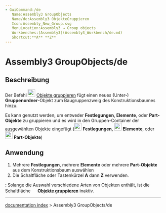 ```yaml
---
- GuiCommand:/de
   Name:Assembly3 GroupObjects
   Name/de:Assembly3 ObjekteGruppieren
   Icon:Assembly_New_Group.svg
   MenuLocation:Assembly3 → Group objects
   Workbenches:[Assembly3](Assembly3_Workbench/de.md)
   Shortcut:**A** **Z**
---
```


# Assembly3 GroupObjects/de

## Beschreibung

Der Befehl <img alt="" src=images/Assembly_New_Group.svg‎‎  style="width:24px;"> [Objekte gruppieren](Assembly3_GroupObjects/de.md) fügt einen neues (Unter-) **Gruppenordner**-Objekt zum Baugruppenzweig des Konstruktionsbaumes hinzu.

Es kann genutzt werden, um entweder **Festlegungen**, **Elemente**, oder **Part-Objekte** zu gruppieren und es wird in den Gruppen-Container der ausgewählten Objekte eingefügt (<img alt="" src=images/Assembly_Assembly_Constraints_Tree.svg  style="width:24px;"> **Festlegungen**, <img alt="" src=images/Assembly_Assembly_Element_Tree.svg  style="width:24px;"> **Elemente**, oder <img alt="" src=images/Assembly_Assembly_Part_Tree.svg  style="width:24px;"> **Part-Objekte**)

## Anwendung

1.  Mehrere **Festlegungen**, mehrere **Elemente** oder mehrere **Part-Objekte** aus dem Konstruktionsbaum auswählen
2.  Die Schaltfläche  oder Tastenkürzel **A** dann **Z** verwenden.

:   Solange die Auswahl verschiedene Arten von Objekten enthält, ist die Schaltfläche **<img src="images/Assembly_New_Group.svg‎‎" width=16px> [Objekte gruppieren](Assembly3_GroupObjects/de.md)** inaktiv.

---
[documentation index](../README.md) > Assembly3 GroupObjects/de

